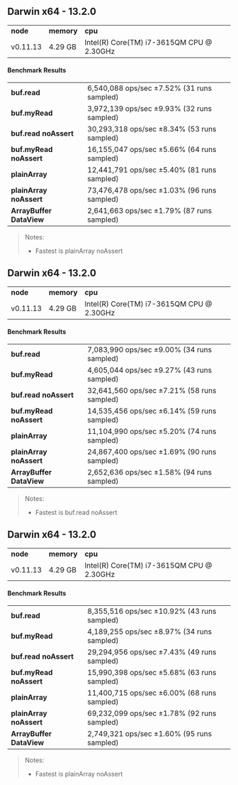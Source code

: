 Darwin x64 - 13.2.0
-----

<table><tr><td><b>node</b></td><td><b>memory</b></td><td><b>cpu</b></td></tr><tr><td>v0.11.13</td><td>4.29 GB</td><td>Intel(R) Core(TM) i7-3615QM CPU @ 2.30GHz</td></tr></table>

#### Benchmark Results ####

<table><tr><td><b>buf.read</b></td><td>6,540,088 ops/sec ±7.52% (31 runs sampled)
</td></tr><tr><td><b>buf.myRead</b></td><td>3,972,139 ops/sec ±9.93% (32 runs sampled)
</td></tr><tr><td><b>buf.read noAssert</b></td><td>30,293,318 ops/sec ±8.34% (53 runs sampled)
</td></tr><tr><td><b>buf.myRead noAssert</b></td><td>16,155,047 ops/sec ±5.66% (64 runs sampled)
</td></tr><tr><td><b>plainArray</b></td><td>12,441,791 ops/sec ±5.40% (81 runs sampled)
</td></tr><tr><td><b>plainArray noAssert</b></td><td>73,476,478 ops/sec ±1.03% (96 runs sampled)
</td></tr><tr><td><b>ArrayBuffer DataView</b></td><td>2,641,663 ops/sec ±1.79% (87 runs sampled)
</td></tr></table>

> Notes:
> - Fastest is plainArray noAssert


Darwin x64 - 13.2.0
-----

<table><tr><td><b>node</b></td><td><b>memory</b></td><td><b>cpu</b></td></tr><tr><td>v0.11.13</td><td>4.29 GB</td><td>Intel(R) Core(TM) i7-3615QM CPU @ 2.30GHz</td></tr></table>

#### Benchmark Results ####

<table><tr><td><b>buf.read</b></td><td>7,083,990 ops/sec ±9.00% (34 runs sampled)
</td></tr><tr><td><b>buf.myRead</b></td><td>4,605,044 ops/sec ±9.27% (43 runs sampled)
</td></tr><tr><td><b>buf.read noAssert</b></td><td>32,641,560 ops/sec ±7.21% (58 runs sampled)
</td></tr><tr><td><b>buf.myRead noAssert</b></td><td>14,535,456 ops/sec ±6.14% (59 runs sampled)
</td></tr><tr><td><b>plainArray</b></td><td>11,104,990 ops/sec ±5.20% (74 runs sampled)
</td></tr><tr><td><b>plainArray noAssert</b></td><td>24,867,400 ops/sec ±1.69% (90 runs sampled)
</td></tr><tr><td><b>ArrayBuffer DataView</b></td><td>2,652,636 ops/sec ±1.58% (94 runs sampled)
</td></tr></table>

> Notes:
> - Fastest is buf.read noAssert


Darwin x64 - 13.2.0
-----

<table><tr><td><b>node</b></td><td><b>memory</b></td><td><b>cpu</b></td></tr><tr><td>v0.11.13</td><td>4.29 GB</td><td>Intel(R) Core(TM) i7-3615QM CPU @ 2.30GHz</td></tr></table>

#### Benchmark Results ####

<table><tr><td><b>buf.read</b></td><td>8,355,516 ops/sec ±10.92% (43 runs sampled)
</td></tr><tr><td><b>buf.myRead</b></td><td>4,189,255 ops/sec ±8.97% (34 runs sampled)
</td></tr><tr><td><b>buf.read noAssert</b></td><td>29,294,956 ops/sec ±7.43% (49 runs sampled)
</td></tr><tr><td><b>buf.myRead noAssert</b></td><td>15,990,398 ops/sec ±5.68% (63 runs sampled)
</td></tr><tr><td><b>plainArray</b></td><td>11,400,715 ops/sec ±6.00% (68 runs sampled)
</td></tr><tr><td><b>plainArray noAssert</b></td><td>69,232,099 ops/sec ±1.78% (92 runs sampled)
</td></tr><tr><td><b>ArrayBuffer DataView</b></td><td>2,749,321 ops/sec ±1.60% (95 runs sampled)
</td></tr></table>

> Notes:
> - Fastest is plainArray noAssert


